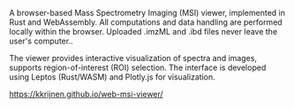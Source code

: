 A browser-based Mass Spectrometry Imaging (MSI) viewer, implemented in Rust and WebAssembly. All computations and data handling are performed locally within the browser. Uploaded .imzML and .ibd files never leave the user's computer..

The viewer provides interactive visualization of spectra and images, supports region-of-interest (ROI) selection. The interface is developed using Leptos (Rust/WASM) and Plotly.js for visualization.


https://kkrijnen.github.io/web-msi-viewer/
